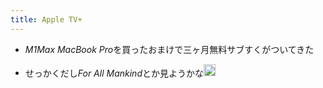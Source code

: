 ```yaml
---
title: Apple TV+
---
```


* *M1Max MacBook Pro*を買ったおまけで三ヶ月無料サブすくがついてきた

* せっかくだし*For All Mankind*とか見ようかな<img src='https://scrapbox.io/api/pages/blu3mo-public/blu3mo/icon' alt='blu3mo.icon' height="19.5"/>
